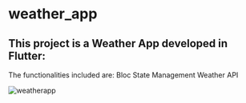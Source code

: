 # weather_app

## This project is a Weather App developed in Flutter:

The functionalities included are: 
Bloc State Management
Weather API



![weatherapp](https://github.com/user-attachments/assets/3cbf5a37-bdd0-422f-88eb-381ff07bc480)

